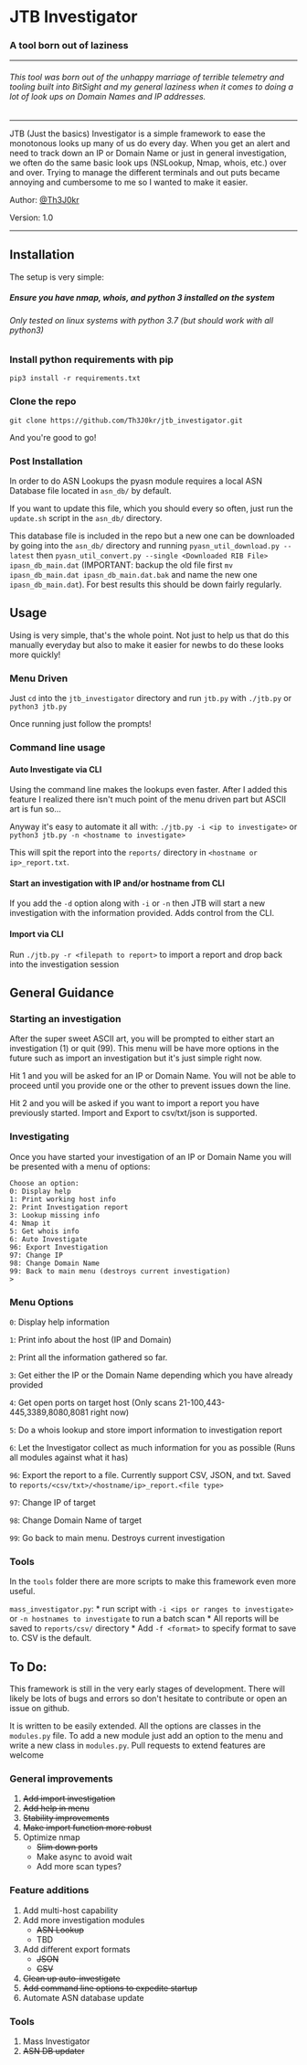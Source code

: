 # JTB Investigator

### A tool born out of laziness
------

###### This tool was born out of the unhappy marriage of terrible telemetry and tooling built into BitSight and my general laziness when it comes to doing a lot of look ups on Domain Names and IP addresses.

------

JTB (Just the basics) Investigator is a simple framework to ease the monotonous looks up many of us do every day. When you get an alert and need to track down an IP or Domain Name or just in general investigation, we often do the same basic look ups (NSLookup, Nmap, whois, etc.) over and over. Trying to manage the different terminals and out puts became annoying and cumbersome to me so I wanted to make it easier.

Author: [@Th3J0kr](https://twitter.com/Th3J0kr)

Version: 1.0

------

## Installation

The setup is very simple:

##### Ensure you have nmap, whois, and python 3 installed on the system
###### *Only tested on linux systems with python 3.7 (but should work with all python3)*

### Install python requirements with pip
`pip3 install -r requirements.txt`

### Clone the repo
`git clone https://github.com/Th3J0kr/jtb_investigator.git`

And you're good to go!

### Post Installation
In order to do ASN Lookups the pyasn module requires a local ASN Database file located in `asn_db/` by default.

If you want to update this file, which you should every so often, just run the `update.sh` script in the `asn_db/` directory.

This database file is included in the repo but a new one can be downloaded by going into the `asn_db/` directory and running `pyasn_util_download.py --latest` then `pyasn_util_convert.py --single <Downloaded RIB File> ipasn_db_main.dat` (IMPORTANT: backup the old file first `mv ipasn_db_main.dat ipasn_db_main.dat.bak` and name the new one `ipasn_db_main.dat`). For best results this should be down fairly regularly.

## Usage

Using is very simple, that's the whole point. Not just to help us that do this manually everyday but also to make it easier for newbs to do these looks more quickly!

### Menu Driven

Just `cd` into the `jtb_investigator` directory and run `jtb.py` with `./jtb.py` or `python3 jtb.py`

Once running just follow the prompts!

### Command line usage

#### Auto Investigate via CLI

Using the command line makes the lookups even faster. After I added this feature I realized there isn't much point of the menu driven part but ASCII art is fun so...

Anyway it's easy to automate it all with: `./jtb.py -i <ip to investigate>` or `python3 jtb.py -n <hostname to investigate>`

This will spit the report into the `reports/` directory in `<hostname or ip>_report.txt`.

#### Start an investigation with IP and/or hostname from CLI

If you add the `-d` option along with `-i` or `-n` then JTB will start a new investigation with the information provided. Adds control from the CLI.

#### Import via CLI

Run `./jtb.py -r <filepath to report>` to import a report and drop back into the investigation session

## General Guidance

### Starting an investigation

After the super sweet ASCII art, you will be prompted to either start an investigation (1) or quit (99). This menu will be have more options in the future such as import an investigation but it's just simple right now.

Hit 1 and you will be asked for an IP or Domain Name. You will not be able to proceed until you provide one or the other to prevent issues down the line.

Hit 2 and you will be asked if you want to import a report you have previously started. Import and Export to csv/txt/json is supported.

### Investigating

Once you have started your investigation of an IP or Domain Name you will be presented with a menu of options:

```
Choose an option:
0: Display help
1: Print working host info
2: Print Investigation report
3: Lookup missing info
4: Nmap it
5: Get whois info
6: Auto Investigate
96: Export Investigation
97: Change IP
98: Change Domain Name
99: Back to main menu (destroys current investigation)
>
```

### Menu Options

`0`: Display help information

`1`: Print info about the host (IP and Domain)

`2`: Print all the information gathered so far.

`3`: Get either the IP or the Domain Name depending which you have already provided

`4`: Get open ports on target host (Only scans 21-100,443-445,3389,8080,8081 right now)

`5`: Do a whois lookup and store import information to investigation report

`6`: Let the Investigator collect as much information for you as possible (Runs all modules against what it has)

`96`: Export the report to a file. Currently support CSV, JSON, and txt. Saved to `reports/<csv/txt>/<hostname/ip>_report.<file type>`

`97`: Change IP of target

`98`: Change Domain Name of target

`99`: Go back to main menu. Destroys current investigation

### Tools

In the `tools` folder there are more scripts to make this framework even more useful.

`mass_investigator.py`:
    * run script with `-i <ips or ranges to investigate>` or `-n hostnames to investigate` to run a batch scan
        * All reports will be saved to `reports/csv/` directory
    * Add `-f <format>` to specify format to save to. CSV is the default.

## To Do:

This framework is still in the very early stages of development. There will likely be lots of bugs and errors so don't hesitate to contribute or open an issue on github.

It is written to be easily extended. All the options are classes in the `modules.py` file. To add a new module just add an option to the menu and write a new class in `modules.py`. Pull requests to extend features are welcome

### General improvements

1. ~~Add import investigation~~
2. ~~Add help in menu~~
3. ~~Stability improvements~~
4. ~~Make import function more robust~~
5. Optimize nmap
    * ~~Slim down ports~~
    * Make async to avoid wait
    * Add more scan types?

### Feature additions

1. Add multi-host capability
2. Add more investigation modules
    * ~~ASN Lookup~~
    * TBD
3. Add different export formats
    * ~~JSON~~
    * ~~CSV~~
4. ~~Clean up auto-investigate~~
5. ~~Add command line options to expedite startup~~
6. Automate ASN database update

### Tools
1. Mass Investigator
2. ~~ASN DB updater~~











